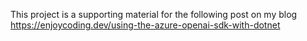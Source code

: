 This project is a supporting material for the following post on my blog 
https://enjoycoding.dev/using-the-azure-openai-sdk-with-dotnet